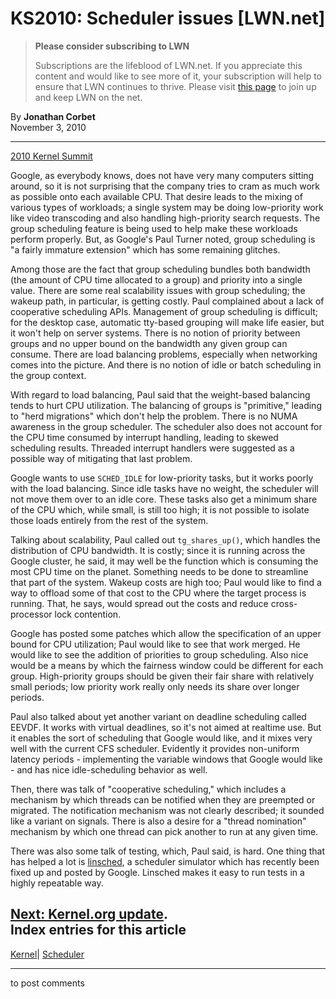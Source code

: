 # KS2010: Scheduler issues [LWN.net]

> **Please consider subscribing to LWN**
> 
> Subscriptions are the lifeblood of LWN.net. If you appreciate this content and would like to see more of it, your subscription will help to ensure that LWN continues to thrive. Please visit [this page](/Promo/nst-nag1/subscribe) to join up and keep LWN on the net. 

By **Jonathan Corbet**  
November 3, 2010 

* * *

[2010 Kernel Summit](/Articles/KernelSummit2010/)

Google, as everybody knows, does not have very many computers sitting around, so it is not surprising that the company tries to cram as much work as possible onto each available CPU. That desire leads to the mixing of various types of workloads; a single system may be doing low-priority work like video transcoding and also handling high-priority search requests. The group scheduling feature is being used to help make these workloads perform properly. But, as Google's Paul Turner noted, group scheduling is "a fairly immature extension" which has some remaining glitches. 

Among those are the fact that group scheduling bundles both bandwidth (the amount of CPU time allocated to a group) and priority into a single value. There are some real scalability issues with group scheduling; the wakeup path, in particular, is getting costly. Paul complained about a lack of cooperative scheduling APIs. Management of group scheduling is difficult; for the desktop case, automatic tty-based grouping will make life easier, but it won't help on server systems. There is no notion of priority between groups and no upper bound on the bandwidth any given group can consume. There are load balancing problems, especially when networking comes into the picture. And there is no notion of idle or batch scheduling in the group context. 

With regard to load balancing, Paul said that the weight-based balancing tends to hurt CPU utilization. The balancing of groups is "primitive," leading to "herd migrations" which don't help the problem. There is no NUMA awareness in the group scheduler. The scheduler also does not account for the CPU time consumed by interrupt handling, leading to skewed scheduling results. Threaded interrupt handlers were suggested as a possible way of mitigating that last problem. 

Google wants to use `SCHED_IDLE` for low-priority tasks, but it works poorly with the load balancing. Since idle tasks have no weight, the scheduler will not move them over to an idle core. These tasks also get a minimum share of the CPU which, while small, is still too high; it is not possible to isolate those loads entirely from the rest of the system. 

Talking about scalability, Paul called out `tg_shares_up()`, which handles the distribution of CPU bandwidth. It is costly; since it is running across the Google cluster, he said, it may well be the function which is consuming the most CPU time on the planet. Something needs to be done to streamline that part of the system. Wakeup costs are high too; Paul would like to find a way to offload some of that cost to the CPU where the target process is running. That, he says, would spread out the costs and reduce cross-processor lock contention. 

Google has posted some patches which allow the specification of an upper bound for CPU utilization; Paul would like to see that work merged. He would like to see the addition of priorities to group scheduling. Also nice would be a means by which the fairness window could be different for each group. High-priority groups should be given their fair share with relatively small periods; low priority work really only needs its share over longer periods. 

Paul also talked about yet another variant on deadline scheduling called EEVDF. It works with virtual deadlines, so it's not aimed at realtime use. But it enables the sort of scheduling that Google would like, and it mixes very well with the current CFS scheduler. Evidently it provides non-uniform latency periods - implementing the variable windows that Google would like - and has nice idle-scheduling behavior as well. 

Then, there was talk of "cooperative scheduling," which includes a mechanism by which threads can be notified when they are preempted or migrated. The notification mechanism was not clearly described; it sounded like a variant on signals. There is also a desire for a "thread nomination" mechanism by which one thread can pick another to run at any given time. 

There was also some talk of testing, which, Paul said, is hard. One thing that has helped a lot is [linsched](https://lwn.net/Articles/409680/), a scheduler simulator which has recently been fixed up and posted by Google. Linsched makes it easy to run tests in a highly repeatable way. 

[Next: Kernel.org update](/Articles/413059/).  
Index entries for this article  
---  
[Kernel](/Kernel/Index)| [Scheduler](/Kernel/Index#Scheduler)  
  


* * *

to post comments 
